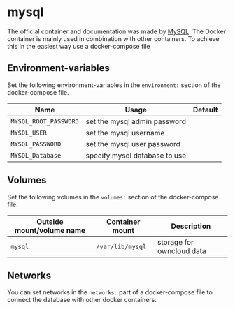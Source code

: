 # mysql

The official container and documentation was made by [MySQL](https://hub.docker.com/_/mysql).
The Docker container is mainly used in combination with other containers.
To achieve this in the easiest way use a docker-compose file

## Environment-variables

Set the following environment-variables in the `environment:` section of the
docker-compose file.

| Name                  | Usage                         | Default |
| --------------------- | ----------------------------- | ------- |
| `MYSQL_ROOT_PASSWORD` | set the mysql admin password  |         |
| `MYSQL_USER`          | set the mysql username        |         |
| `MYSQL_PASSWORD`      | set the mysql user password   |         |
| `MYSQL_Database`      | specify mysql database to use |         |

## Volumes

Set the following volumes in the `volumes:` section of the docker-compose file.

| Outside mount/volume name | Container mount  | Description               |
| ------------------------- | ---------------- | ------------------------- |
| `mysql`                   | `/var/lib/mysql` | storage for owncloud data |

## Networks

You can set networks in the `networks:` part of a docker-compose file to connect
the database with other docker containers.
